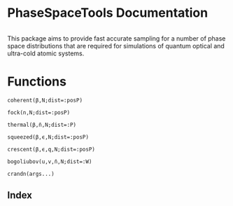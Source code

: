 # PhaseSpaceTools Documentation

```@contents
```
This package aims to provide fast accurate sampling for a number of phase space distributions that are required for simulations of  quantum optical and ultra-cold atomic systems.

# Functions

```@docs
coherent(β,N;dist=:posP)
```

```@docs
fock(n,N;dist=:posP)
```

```@docs
thermal(β,n̄,N;dist=:P)
```

```@docs
squeezed(β,ϵ,N;dist=:posP)
```

```@docs
crescent(β,ϵ,q,N;dist=:posP)
```

```@docs
bogoliubov(u,v,n̄,N;dist=:W)
```

```@docs
crandn(args...)
```

## Index

```@index
```
